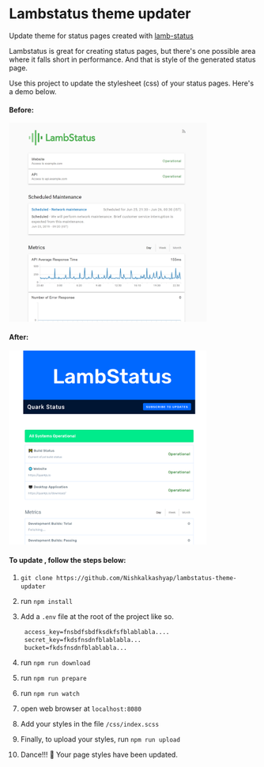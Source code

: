 # Lambstatus theme updater
Update theme for status pages created with [lamb-status](https://github.com/ks888/LambStatus)

Lambstatus is great for creating status pages, but there's one possible area where it falls short in performance. And that is style of the generated status page.

Use this project to update the stylesheet (css) of your status pages. Here's a demo below.

<!-- ![Default styles](./readme/default.png) -->
#### Before:
<img src="./readme/default.png" width="400">

#### After:
<img src="./readme/updated.png" width="400">



#### To update , follow the steps below:

1. `git clone https://github.com/Nishkalkashyap/lambstatus-theme-updater`
2. run `npm install`
3. Add a `.env` file at the root of the project like so.
   ```
    access_key=fnsbdfsbdfksdkfsfblablabla....
    secret_key=fkdsfnsdnfblablabla...
    bucket=fkdsfnsdnfblablabla...
   ```

4. run `npm run download`
5. run `npm run prepare`
6. run `npm run watch`
7. open web browser at `localhost:8080`
8. Add your styles in the file `/css/index.scss`
9. Finally, to upload your styles, run `npm run upload`
10. Dance!!! 💃 Your page styles have been updated.
